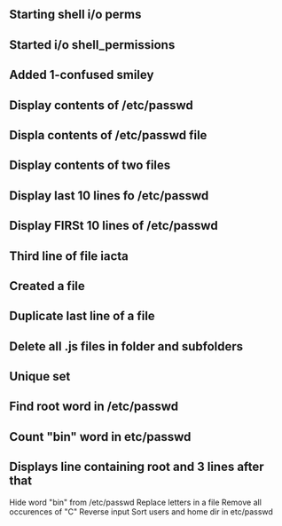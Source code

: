 ## Starting shell i/o perms
## Started i/o shell_permissions
## Added 1-confused smiley
## Display contents of /etc/passwd
## Displa  contents of /etc/passwd file
## Display contents of two files
## Display last 10 lines fo /etc/passwd
## Display FIRSt 10 lines of /etc/passwd
## Third line of file iacta
## Created a file
## Duplicate  last line of a file
## Delete all .js files in folder and subfolders
## Unique set
## Find root word in /etc/passwd
## Count "bin" word in etc/passwd
## Displays line containing root and 3 lines after that
Hide word "bin" from /etc/passwd
Replace letters in a file
Remove all occurences of "C"
Reverse input
Sort users and home dir in etc/passwd
